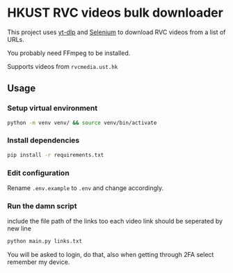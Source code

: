 # HKUST RVC videos bulk downloader
This project uses [yt-dlp](https://github.com/yt-dlp/yt-dlp) and [Selenium](https://www.selenium.dev/) to download RVC videos from a list of URLs.

You probably need FFmpeg to be installed.

Supports videos from `rvcmedia.ust.hk`
## Usage
### Setup virtual environment
```sh
python -m venv venv/ && source venv/bin/activate
```
### Install dependencies
```sh
pip install -r requirements.txt
```
### Edit configuration
Rename `.env.example` to `.env` and change accordingly.
### Run the damn script
include the file path of the links too
each video link should be seperated by new line
```sh
python main.py links.txt
```
You will be asked to login, do that, also when getting through 2FA select remember my device.
